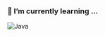 ### 🌱 I’m currently learning ...

![Java](https://img.shields.io/badge/-Java-%23F7DF1C?style=for-the-badge&logo=Java&logoColor=red&labelColor=%23F7DF1C&color=%23FFCE5A)

